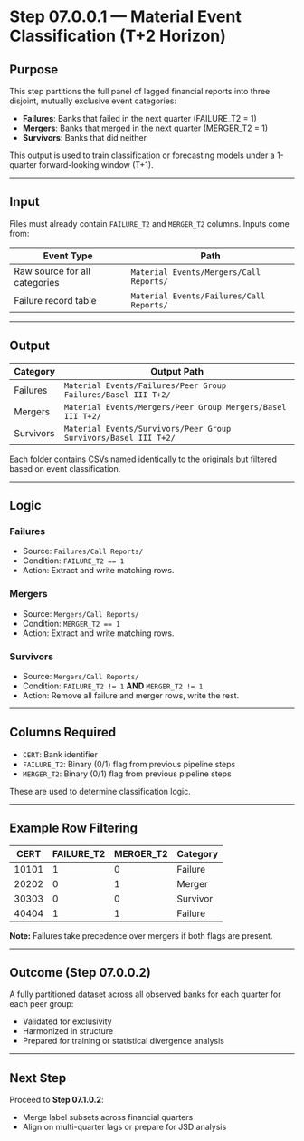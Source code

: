 # Step 07.0.0.1 — Material Event Classification (T+2 Horizon)

## Purpose

This step partitions the full panel of lagged financial reports into three disjoint, mutually exclusive event categories:
- **Failures**: Banks that failed in the next quarter (FAILURE_T2 = 1)
- **Mergers**: Banks that merged in the next quarter (MERGER_T2 = 1)
- **Survivors**: Banks that did neither

This output is used to train classification or forecasting models under a 1-quarter forward-looking window (T+1).

---

## Input

Files must already contain `FAILURE_T2` and `MERGER_T2` columns. Inputs come from:

| Event Type | Path |
|------------|------|
| Raw source for all categories | `Material Events/Mergers/Call Reports/` |
| Failure record table | `Material Events/Failures/Call Reports/` |

---

## Output

| Category   | Output Path                                                   |
|------------|----------------------------------------------------------------|
| Failures   | `Material Events/Failures/Peer Group Failures/Basel III T+2/` |
| Mergers    | `Material Events/Mergers/Peer Group Mergers/Basel III T+2/`   |
| Survivors  | `Material Events/Survivors/Peer Group Survivors/Basel III T+2/` |

Each folder contains CSVs named identically to the originals but filtered based on event classification.

---

## Logic

### Failures

- Source: `Failures/Call Reports/`
- Condition: `FAILURE_T2 == 1`
- Action: Extract and write matching rows.

### Mergers

- Source: `Mergers/Call Reports/`
- Condition: `MERGER_T2 == 1`
- Action: Extract and write matching rows.

### Survivors

- Source: `Mergers/Call Reports/`
- Condition: `FAILURE_T2 != 1` **AND** `MERGER_T2 != 1`
- Action: Remove all failure and merger rows, write the rest.

---

## Columns Required

- `CERT`: Bank identifier
- `FAILURE_T2`: Binary (0/1) flag from previous pipeline steps
- `MERGER_T2`: Binary (0/1) flag from previous pipeline steps

These are used to determine classification logic.

---

## Example Row Filtering

| CERT  | FAILURE_T2 | MERGER_T2 | Category    |
|-------|------------|-----------|-------------|
| 10101 | 1          | 0         | Failure     |
| 20202 | 0          | 1         | Merger      |
| 30303 | 0          | 0         | Survivor    |
| 40404 | 1          | 1         | Failure     |

**Note:** Failures take precedence over mergers if both flags are present.

---

## Outcome (Step 07.0.0.2)

A fully partitioned dataset across all observed banks for each quarter for each peer group:
- Validated for exclusivity
- Harmonized in structure
- Prepared for training or statistical divergence analysis

---

## Next Step

Proceed to **Step 07.1.0.2**:
- Merge label subsets across financial quarters
- Align on multi-quarter lags or prepare for JSD analysis
